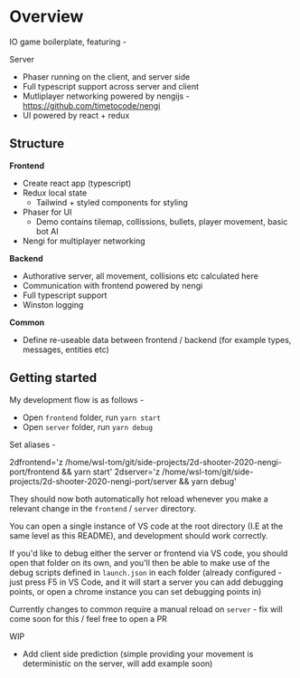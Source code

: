 
# Overview

IO game boilerplate, featuring -

Server
- Phaser running on the client, and server side
- Full typescript support across server and client
- Mutliplayer networking powered by nengijs - https://github.com/timetocode/nengi
- UI powered by react + redux

## Structure

**Frontend**
- Create react app (typescript)
- Redux local state
  - Tailwind + styled components for styling
- Phaser for UI
  - Demo contains tilemap, collissions, bullets, player movement, basic bot AI
- Nengi for multiplayer networking

**Backend**
- Authorative server, all movement, collisions etc calculated here
- Communication with frontend powered by nengi
- Full typescript support
- Winston logging

**Common**
- Define re-useable data between frontend / backend (for example types, messages, entities etc)
## Getting started

My development flow is as follows -
- Open `frontend` folder, run `yarn start`
- Open `server` folder, run `yarn debug`

Set aliases -

2dfrontend='z /home/wsl-tom/git/side-projects/2d-shooter-2020-nengi-port/frontend && yarn start'
2dserver='z /home/wsl-tom/git/side-projects/2d-shooter-2020-nengi-port/server && yarn debug'

They should now both automatically hot reload whenever you make a relevant change in the `frontend` / `server` directory.

You can open a single instance of VS code at the root directory (I.E at the same level as this README), and development should work correctly.

If you'd like to debug either the server or frontend via VS code, you should open that folder on its own, and you'll then be able to make use of the debug scripts defined in `launch.json` in each folder (already configured - just press F5 in VS Code, and it will start a server you can add debugging points, or open a chrome instance you can set debugging points in)

Currently changes to common require a manual reload on `server` - fix will come soon for this / feel free to open a PR

WIP
- Add client side prediction (simple providing your movement is deterministic on the server, will add example soon)
